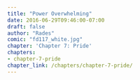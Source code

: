 ```yaml
---
title: "Power Overwhelming"
date: 2016-06-29T09:46:00-07:00
draft: false
author: "Rades"
comic: "fd117_white.jpg"
chapter: 'Chapter 7: Pride'
chapters:
- chapter-7-pride
chapter_link: /chapters/chapter-7-pride/
---
```

